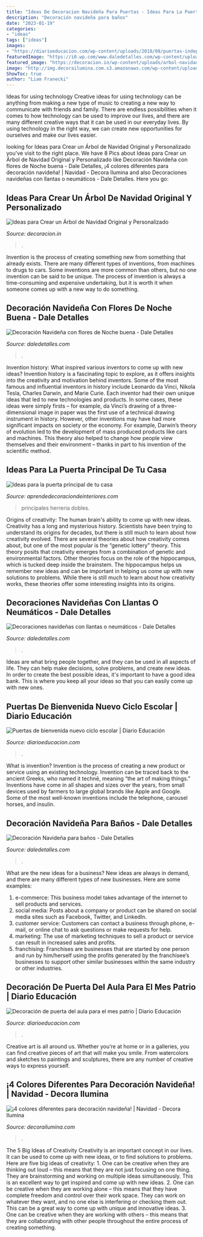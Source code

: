 ```yaml
---
title: "Ideas De Decoracion Navideña Para Puertas - Ideas Para La Puerta Principal De Tu Casa"
description: "Decoración navideña para baños"
date: "2023-01-19"
categories:
- "ideas"
tags: ["ideas"]
images:
- "https://diarioeducacion.com/wp-content/uploads/2018/08/puertas-independencia-8.jpg"
featuredImage: "https://i0.wp.com/www.daledetalles.com/wp-content/uploads/2015/11/ba28.jpg?resize=500%2C750"
featured_image: "https://decoracion.in/wp-content/uploads/arbol-navidad-original.jpg"
image: "http://img.decorailumina.com.s3.amazonaws.com/wp-content/uploads/2014/12/Color-rojo.jpg"
ShowToc: true
author: "Liam Franecki"
---
```



Ideas for using technology
Creative ideas for using technology can be anything from making a new type of music to creating a new way to communicate with friends and family. There are endless possibilities when it comes to how technology can be used to improve our lives, and there are many different creative ways that it can be used in our everyday lives. By using technology in the right way, we can create new opportunities for ourselves and make our lives easier.

	

		
looking for Ideas para Crear un Árbol de Navidad Original y Personalizado you've visit to the right place. We have 8 Pics about Ideas para Crear un Árbol de Navidad Original y Personalizado like Decoración Navideña con flores de Noche buena - Dale Detalles, ¡4 colores diferentes para decoración navideña! | Navidad - Decora Ilumina and also Decoraciones navideñas con llantas o neumáticos - Dale Detalles. Here you go:
		
    
## Ideas Para Crear Un Árbol De Navidad Original Y Personalizado

<img loading=lazy src="https://decoracion.in/wp-content/uploads/arbol-navidad-original.jpg" onerror="this.onerror=null;this.src='https://tse1.mm.bing.net/th?id=OIP.980DvFZdV70OasvM5O7fSgHaJ3&amp;pid=15.1';" alt="Ideas para Crear un Árbol de Navidad Original y Personalizado">

_Source: decoracion.in_

>. 

	

Invention is the process of creating something new from something that already exists. There are many different types of inventions, from machines to drugs to cars. Some inventions are more common than others, but no one invention can be said to be unique. The process of invention is always a time-consuming and expensive undertaking, but it is worth it when someone comes up with a new way to do something.

    
## Decoración Navideña Con Flores De Noche Buena - Dale Detalles

<img loading=lazy src="https://i0.wp.com/www.daledetalles.com/wp-content/uploads/2016/08/9-1.jpg?resize=550%2C916" onerror="this.onerror=null;this.src='https://tse1.mm.bing.net/th?id=OIP.Lv1dQag_wm7ocIeLwG8jegHaMV&amp;pid=15.1';" alt="Decoración Navideña con flores de Noche buena - Dale Detalles">

_Source: daledetalles.com_

>. 

	

Invention history: What inspired various inventors to come up with new ideas?
Invention history is a fascinating topic to explore, as it offers insights into the creativity and motivation behind inventors. Some of the most famous and influential inventors in history include Leonardo da Vinci, Nikola Tesla, Charles Darwin, and Marie Curie. Each inventor had their own unique ideas that led to new technologies and products. In some cases, these ideas were simply firsts – for example, da Vinci’s drawing of a three-dimensional image in paper was the first use of a technical drawing instrument in history. However, other inventions may have had more significant impacts on society or the economy. For example, Darwin’s theory of evolution led to the development of mass produced products like cars and machines. This theory also helped to change how people view themselves and their environment – thanks in part to his invention of the scientific method.

    
## Ideas Para La Puerta Principal De Tu Casa

<img loading=lazy src="https://aprendedecoraciondeinteriores.com/wp-content/uploads/2016/10/Ideas-para-la-puerta-principal-de-tu-casa-7.jpg" onerror="this.onerror=null;this.src='https://tse4.mm.bing.net/th?id=OIP.gTUIlPJEqsJCeoiRQA0-cgAAAA&amp;pid=15.1';" alt="Ideas para la puerta principal de tu casa">

_Source: aprendedecoraciondeinteriores.com_

>principales herreria dobles. 

	

Origins of creativity: The human brain's ability to come up with new ideas.
Creativity has a long and mysterious history. Scientists have been trying to understand its origins for decades, but there is still much to learn about how creativity evolved. There are several theories about how creativity comes about, but one of the most popular is the “genetic lottery” theory. This theory posits that creativity emerges from a combination of genetic and environmental factors. Other theories focus on the role of the hippocampus, which is tucked deep inside the brainstem. The hippocampus helps us remember new ideas and can be important in helping us come up with new solutions to problems. While there is still much to learn about how creativity works, these theories offer some interesting insights into its origins.

    
## Decoraciones Navideñas Con Llantas O Neumáticos - Dale Detalles

<img loading=lazy src="https://i2.wp.com/www.daledetalles.com/wp-content/uploads/2016/12/navidad-con-llantas5.jpg" onerror="this.onerror=null;this.src='https://tse3.mm.bing.net/th?id=OIP.36XJ7RiFPc7I4AjMCOjx3QHaJ4&amp;pid=15.1';" alt="Decoraciones navideñas con llantas o neumáticos - Dale Detalles">

_Source: daledetalles.com_

>. 

	

Ideas are what bring people together, and they can be used in all aspects of life. They can help make decisions, solve problems, and create new ideas. In order to create the best possible ideas, it's important to have a good idea bank. This is where you keep all your ideas so that you can easily come up with new ones.

    
## Puertas De Bienvenida Nuevo Ciclo Escolar | Diario Educación

<img loading=lazy src="https://diarioeducacion.com/wp-content/uploads/2019/08/Puertas-bienvenida-14.jpg" onerror="this.onerror=null;this.src='https://tse2.mm.bing.net/th?id=OIP.UUF1yj6ZgL_bfEVaZKmZywHaJ3&amp;pid=15.1';" alt="Puertas de bienvenida nuevo ciclo escolar | Diario Educación">

_Source: diarioeducacion.com_

>. 

	

What is invention?
Invention is the process of creating a new product or service using an existing technology. Invention can be traced back to the ancient Greeks, who named it technē, meaning “the art of making things.” Inventions have come in all shapes and sizes over the years, from small devices used by farmers to large global brands like Apple and Google. Some of the most well-known inventions include the telephone, carousel horses, and insulin.

    
## Decoración Navideña Para Baños - Dale Detalles

<img loading=lazy src="https://i0.wp.com/www.daledetalles.com/wp-content/uploads/2015/11/ba28.jpg?resize=500%2C750" onerror="this.onerror=null;this.src='https://tse3.mm.bing.net/th?id=OIP.9iucA_TXQSsPKpVLvwJ-6AHaLH&amp;pid=15.1';" alt="Decoración Navideña para baños - Dale Detalles">

_Source: daledetalles.com_

>. 

	

What are the new ideas for a business?
New ideas are always in demand, and there are many different types of new businesses. Here are some examples: 
1. e-commerce: This business model takes advantage of the internet to sell products and services. 
2. social media: Posts about a company or product can be shared on social media sites such as Facebook, Twitter, and LinkedIn. 
3. customer service: Customers can contact a business through phone, e-mail, or online chat to ask questions or make requests for help. 
4. marketing: The use of marketing techniques to sell a product or service can result in increased sales and profits. 
5. franchising: Franchises are businesses that are started by one person and run by him/herself using the profits generated by the franchisee’s businesses to support other similar businesses within the same industry or other industries.

    
## Decoración De Puerta Del Aula Para El Mes Patrio | Diario Educación

<img loading=lazy src="https://diarioeducacion.com/wp-content/uploads/2018/08/puertas-independencia-8.jpg" onerror="this.onerror=null;this.src='https://tse4.mm.bing.net/th?id=OIP.Kn-W4jZMG7RcnN8OtBUNvwHaNK&amp;pid=15.1';" alt="Decoración de puerta del aula para el mes patrio | Diario Educación">

_Source: diarioeducacion.com_

>. 

	

Creative art is all around us. Whether you’re at home or in a galleries, you can find creative pieces of art that will make you smile. From watercolors and sketches to paintings and sculptures, there are any number of creative ways to express yourself.

    
## ¡4 Colores Diferentes Para Decoración Navideña! | Navidad - Decora Ilumina

<img loading=lazy src="http://img.decorailumina.com.s3.amazonaws.com/wp-content/uploads/2014/12/Color-rojo.jpg" onerror="this.onerror=null;this.src='https://tse4.mm.bing.net/th?id=OIP.VaVjyuk2sAqNE8PhLvCcXAHaNU&amp;pid=15.1';" alt="¡4 colores diferentes para decoración navideña! | Navidad - Decora Ilumina">

_Source: decorailumina.com_

>. 

	

The 5 Big Ideas of Creativity
Creativity is an important concept in our lives. It can be used to come up with new ideas, or to find solutions to problems. Here are five big ideas of creativity: 1. One can be creative when they are thinking out loud – this means that they are not just focusing on one thing. They are brainstorming and working on multiple ideas simultaneously. This is an excellent way to get inspired and come up with new ideas. 2. One can be creative when they are working alone – this means that they have complete freedom and control over their work space. They can work on whatever they want, and no one else is interfering or checking them out. This can be a great way to come up with unique and innovative ideas. 3. One can be creative when they are working with others – this means that they are collaborating with other people throughout the entire process of creating something.

